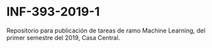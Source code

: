 # INF-393-2019-1
Repositorio para publicación de tareas de ramo Machine Learning, del primer semestre del 2019, Casa Central. 
